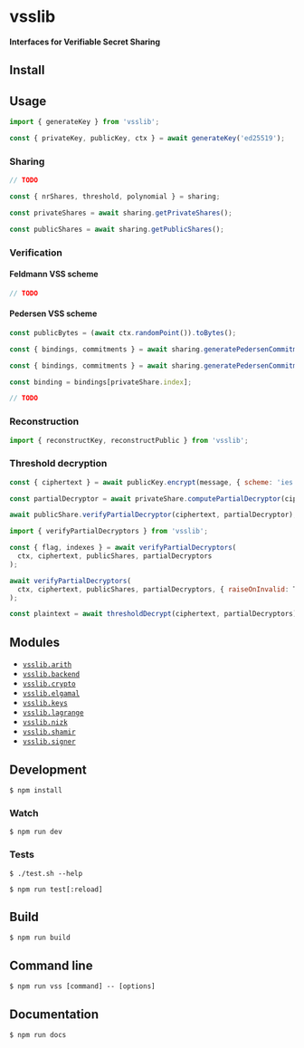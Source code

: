 # vsslib

**Interfaces for Verifiable Secret Sharing**

## Install

## Usage

```js
import { generateKey } from 'vsslib';

const { privateKey, publicKey, ctx } = await generateKey('ed25519');
```

### Sharing

```js
// TODO
```

```js
const { nrShares, threshold, polynomial } = sharing;
```

```js
const privateShares = await sharing.getPrivateShares();
```

```js
const publicShares = await sharing.getPublicShares();
```

### Verification


#### Feldmann VSS scheme

```js
// TODO
```

#### Pedersen VSS scheme

```js
const publicBytes = (await ctx.randomPoint()).toBytes();
```

```js
const { bindings, commitments } = await sharing.generatePedersenCommitments(publicBytes);
```

```js
const { bindings, commitments } = await sharing.generatePedersenCommitments(publicBytes);

const binding = bindings[privateShare.index];
```

```js
// TODO
```

### Reconstruction

```js
import { reconstructKey, reconstructPublic } from 'vsslib';
```

### Threshold decryption

```js
const { ciphertext } = await publicKey.encrypt(message, { scheme: 'ies' });
```

```js
const partialDecryptor = await privateShare.computePartialDecryptor(ciphertext);
```

```js
await publicShare.verifyPartialDecryptor(ciphertext, partialDecryptor);
```

```js
import { verifyPartialDecryptors } from 'vsslib';

const { flag, indexes } = await verifyPartialDecryptors(
  ctx, ciphertext, publicShares, partialDecryptors
);
```

```js
await verifyPartialDecryptors(
  ctx, ciphertext, publicShares, partialDecryptors, { raiseOnInvalid: True }
);
```

```js
const plaintext = await thresholdDecrypt(ciphertext, partialDecryptors);
```

## Modules

- [`vsslib.arith`](./src/arith)
- [`vsslib.backend`](./src/backend)
- [`vsslib.crypto`](./src/crypto)
- [`vsslib.elgamal`](./src/elgamal)
- [`vsslib.keys`](./src/keys)
- [`vsslib.lagrange`](./src/lagrange)
- [`vsslib.nizk`](./src/nizk)
- [`vsslib.shamir`](./src/shamir)
- [`vsslib.signer`](./src/signer)

## Development

```
$ npm install
```

### Watch

```
$ npm run dev
```

### Tests

```
$ ./test.sh --help
```

```
$ npm run test[:reload]
```

## Build

```
$ npm run build
```

## Command line

```
$ npm run vss [command] -- [options]
```

## Documentation

```
$ npm run docs
```
